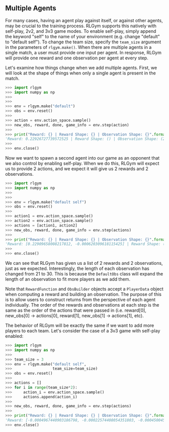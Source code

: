 ## Multiple Agents

For many cases, having an agent play against itself, or against other agents, may be crucial to the training process. RLGym supports this natively with self-play, 2v2, and 3v3 game modes. To enable self-play, simply append the keyword "self" to the name of your environment (e.g. change "default" to "default self"). To change the team size, specify the `team_size` argument in the parameters of `rlgym.make()`. When there are multiple agents in a single match, a user must provide one input per agent. In response, RLGym will provide one reward and one observation per agent at every step.

Let's examine how things change when we add multiple agents. First, we will look at the shape of things when only a single agent is present in the match.
```python
>>> import rlgym
>>> import numpy as np
>>> 
>>> 
>>> env = rlgym.make("default")
>>> obs = env.reset()
>>> 
>>> action = env.action_space.sample()
>>> new_obs, reward, done, game_info = env.step(action)
>>> 
>>> print("Reward: {} | Reward Shape: {} | Observation Shape: {}".format(reward, np.shape(reward), np.shape(new_obs)))
'Reward: 0.22926727739572525 | Reward Shape: () | Observation Shape: (21,)'
>>> 
>>> env.close()
```

Now we want to spawn a second agent into our game as an opponent that we also control by enabling self-play. When we do this, RLGym will expect us to provide 2 actions, and we expect it will give us 2 rewards and 2 observations.
```python
>>> import rlgym
>>> import numpy as np
>>> 
>>> 
>>> env = rlgym.make("default self")
>>> obs = env.reset()
>>> 
>>> action1 = env.action_space.sample()
>>> action2 = env.action_space.sample()
>>> actions = [action1, action2]
>>> new_obs, reward, done, game_info = env.step(actions)
>>> 
>>> print("Reward: {} | Reward Shape: {} | Observation Shape: {}".format(reward, np.shape(reward), np.shape(new_obs)))
'Reward: [0.22909658008217812, -0.000620309618115425] | Reward Shape: (2,) | Observation Shape: (2, 30)'
>>>
>>> env.close()
```
We can see that RLGym has given us a list of 2 rewards and 2 observations, just as we expected. Interestingly, the length of each observation has changed from 21 to 30. This is because the `DefaultObs` class will expand the length of an observation to fit more players as we add them.

Note that `RewardFunction` and `ObsBuilder` objects accept a `PlayerData` object when computing a reward and building an observation. The purpose of this is to allow users to construct returns from the perspective of each agent individually.
The order of the rewards and observations at each step is the same as the order of the actions that were passed in (i.e. reward[0], new_obs[0] -> actions[0], reward[1], new_obs[1] -> actions[1], etc).

The behavior of RLGym will be exactly the same if we want to add more players to each team. Let's consider the case of a 3v3 game with self-play enabled:
```python
>>> import rlgym
>>> import numpy as np
>>> 
>>> team_size = 3
>>> env = rlgym.make("default self",
>>>                  team_size=team_size)
>>> obs = env.reset()
>>> 
>>> actions = []
>>> for i in range(team_size*2):
>>>     action_i = env.action_space.sample()
>>>     actions.append(action_i)
>>> 
>>> new_obs, reward, done, game_info = env.step(actions)
>>> 
>>> print("Reward: {} | Reward Shape: {} | Observation Shape: {}".format(reward, np.shape(reward), np.shape(new_obs)))
'Reward: [-0.0004967440903186798, -0.00022574408054351803, -0.00045004554688930515, -0.00045091726481914524, -0.00044998391568660737, -0.00045094705224037174] | Reward Shape (6,) | Observation Shape: (6, 66)'
>>> env.close()
```

